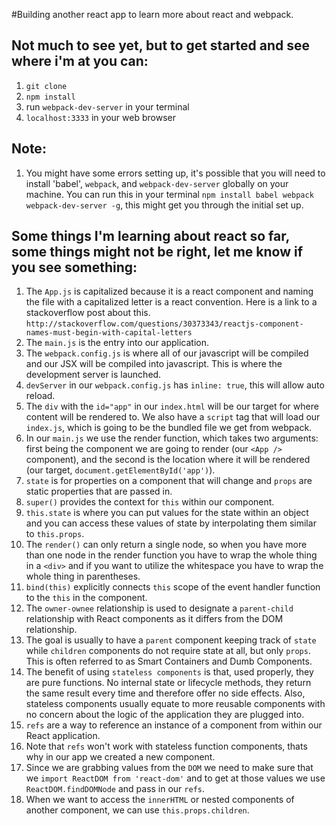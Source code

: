 #Building another react app to learn more about react and webpack.

## Not much to see yet, but to get started and see where i'm at you can:
1.  `git clone`
2.  `npm install`
3.  run `webpack-dev-server` in your terminal
4.  `localhost:3333` in your web browser

## Note:
1.  You might have some errors setting up, it's possible that you will need to install 'babel', `webpack`, and `webpack-dev-server` globally on your machine. You can run this in your terminal `npm install babel webpack webpack-dev-server -g`, this might get you through the initial set up.

## Some things I'm learning about react so far, some things might not be right, let me know if you see something:
1.  The `App.js` is capitalized because it is a react component and naming the file with a capitalized letter is a react convention. Here is a link to a stackoverflow post about this. `http://stackoverflow.com/questions/30373343/reactjs-component-names-must-begin-with-capital-letters`
2.  The `main.js` is the entry into our application.
3.  The `webpack.config.js` is where all of our javascript will be compiled and our JSX will be compiled into javascript. This is where the development server is launched.
4.  `devServer` in our `webpack.config.js` has `inline: true`, this will allow auto reload.
5.  The `div` with the `id="app"` in our `index.html` will be our target for where content will be rendered to. We also have a `script` tag that will load our `index.js`, which is going to be the bundled file we get from webpack.
6.  In our `main.js` we use the render function, which takes two arguments: first being the component we are going to render (our `<App />` component), and the second is the location where it will be rendered (our target, `document.getElementById('app')`).
7.  `state` is for properties on a component that will change and `props` are static properties that are passed in.
8.  `super()` provides the context for `this` within our component.
9.  `this.state` is where you can put values for the state within an object and you can access these values of state by interpolating them similar to `this.props`.
10. The `render()` can only return a single node, so when you have more than one node in the render function you have to wrap the whole thing in a `<div>` and if you want to utilize the whitespace you have to wrap the whole thing in parentheses.
11. `bind(this)` explicitly connects `this` scope of the event handler function to the `this` in the component.
12. The `owner-ownee` relationship is used to designate a `parent-child` relationship with React components as it differs from the DOM relationship.
13. The goal is usually to have a `parent` component keeping track of `state` while `children` components do not require state at all, but only `props`. This is often referred to as Smart Containers and Dumb Components.
14. The benefit of using `stateless components` is that, used properly, they are pure functions. No internal state or lifecycle methods, they return the same result every time and therefore offer no side effects. Also, stateless components usually equate to more reusable components with no concern about the logic of the application they are plugged into.
15. `refs` are a way to reference an instance of a component from within our React application.
16. Note that `refs` won't work with stateless function components, thats why in our app we created a new component.
17. Since we are grabbing values from the `DOM` we need to make sure that we `import ReactDOM from 'react-dom'` and to get at those values we use `ReactDOM.findDOMNode` and pass in our `refs`.
18. When we want to access the `innerHTML` or nested components of another component, we can use `this.props.children`.
